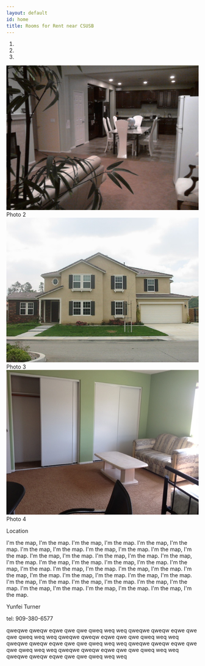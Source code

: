 ```yaml
---
layout: default
id: home
title: Rooms for Rent near CSUSB
---
```


<a name="home"></a>

<div id="my-carousel" class="carousel slide under-navbar">
  <!-- Indicators -->
  <ol class="carousel-indicators">
    <li data-target="#my-carousel" data-slide-to="0" class="active"></li>
    <li data-target="#my-carousel" data-slide-to="1"></li>
    <li data-target="#my-carousel" data-slide-to="2"></li>
  </ol>

  <!-- Wrapper for slides -->
  <div class="carousel-inner">
    <div class="item active">
      <img class="img-responsive" src="images/photo2.jpg" alt="photo 2" />
      <div class="carousel-caption">
        Photo 2
      </div>
    </div>
    <div class="item">
      <img class="img-responsive" src="images/photo3.jpg" alt="photo 3" />
      <div class="carousel-caption">
        Photo 3
      </div>
    </div>
    <div class="item">
      <img class="img-responsive" src="images/photo4.jpg" alt="photo 4" />
      <div class="carousel-caption">
        Photo 4
      </div>
    </div>
  </div>

  <!-- Controls -->
  <a class="left carousel-control" href="#my-carousel" data-slide="prev">
    <span class="icon-prev"></span>
  </a>
  <a class="right carousel-control" href="#my-carousel" data-slide="next">
    <span class="icon-next"></span>
  </a>

</div>

<div class="container">

  <a name="map"></a>
  
  <p>
    Location
  </p>

  <p>
    I'm the map, I'm the map.
    I'm the map, I'm the map.
    I'm the map, I'm the map.
    I'm the map, I'm the map.
    I'm the map, I'm the map.
    I'm the map, I'm the map.
    I'm the map, I'm the map.
    I'm the map, I'm the map.
    I'm the map, I'm the map.
    I'm the map, I'm the map.
    I'm the map, I'm the map.
    I'm the map, I'm the map.
    I'm the map, I'm the map.
    I'm the map, I'm the map.
    I'm the map, I'm the map.
    I'm the map, I'm the map.
    I'm the map, I'm the map.
    I'm the map, I'm the map.
    I'm the map, I'm the map.
    I'm the map, I'm the map.
    I'm the map, I'm the map.
    I'm the map, I'm the map.
    I'm the map, I'm the map.
  </p>

  <a name="contact"></a>
  
  <p>
    Yunfei Turner
  </p>

  <p>
    tel: 909-380-6577
  </p>

  <p>
    qweqwe qweqw eqwe qwe qwe qweq weq weq
    qweqwe qweqw eqwe qwe qwe qweq weq weq
    qweqwe qweqw eqwe qwe qwe qweq weq weq
    qweqwe qweqw eqwe qwe qwe qweq weq weq
    qweqwe qweqw eqwe qwe qwe qweq weq weq
    qweqwe qweqw eqwe qwe qwe qweq weq weq
    qweqwe qweqw eqwe qwe qwe qweq weq weq
  </p>

</div>
